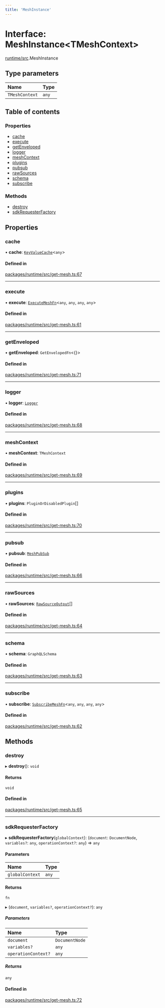 ```yaml
---
title: 'MeshInstance'
---
```


# Interface: MeshInstance<TMeshContext\>

[runtime/src](../modules/runtime_src).MeshInstance

## Type parameters

| Name | Type |
| :------ | :------ |
| `TMeshContext` | `any` |

## Table of contents

### Properties

- [cache](runtime_src.MeshInstance#cache)
- [execute](runtime_src.MeshInstance#execute)
- [getEnveloped](runtime_src.MeshInstance#getenveloped)
- [logger](runtime_src.MeshInstance#logger)
- [meshContext](runtime_src.MeshInstance#meshcontext)
- [plugins](runtime_src.MeshInstance#plugins)
- [pubsub](runtime_src.MeshInstance#pubsub)
- [rawSources](runtime_src.MeshInstance#rawsources)
- [schema](runtime_src.MeshInstance#schema)
- [subscribe](runtime_src.MeshInstance#subscribe)

### Methods

- [destroy](runtime_src.MeshInstance#destroy)
- [sdkRequesterFactory](runtime_src.MeshInstance#sdkrequesterfactory)

## Properties

### cache

• **cache**: [`KeyValueCache`](types_src.KeyValueCache)<`any`\>

#### Defined in

[packages/runtime/src/get-mesh.ts:67](https://github.com/Urigo/graphql-mesh/blob/master/packages/runtime/src/get-mesh.ts#L67)

___

### execute

• **execute**: [`ExecuteMeshFn`](../modules/runtime_src#executemeshfn)<`any`, `any`, `any`, `any`\>

#### Defined in

[packages/runtime/src/get-mesh.ts:61](https://github.com/Urigo/graphql-mesh/blob/master/packages/runtime/src/get-mesh.ts#L61)

___

### getEnveloped

• **getEnveloped**: `GetEnvelopedFn`<{}\>

#### Defined in

[packages/runtime/src/get-mesh.ts:71](https://github.com/Urigo/graphql-mesh/blob/master/packages/runtime/src/get-mesh.ts#L71)

___

### logger

• **logger**: [`Logger`](../modules/types_src#logger)

#### Defined in

[packages/runtime/src/get-mesh.ts:68](https://github.com/Urigo/graphql-mesh/blob/master/packages/runtime/src/get-mesh.ts#L68)

___

### meshContext

• **meshContext**: `TMeshContext`

#### Defined in

[packages/runtime/src/get-mesh.ts:69](https://github.com/Urigo/graphql-mesh/blob/master/packages/runtime/src/get-mesh.ts#L69)

___

### plugins

• **plugins**: `PluginOrDisabledPlugin`[]

#### Defined in

[packages/runtime/src/get-mesh.ts:70](https://github.com/Urigo/graphql-mesh/blob/master/packages/runtime/src/get-mesh.ts#L70)

___

### pubsub

• **pubsub**: [`MeshPubSub`](types_src.MeshPubSub)

#### Defined in

[packages/runtime/src/get-mesh.ts:66](https://github.com/Urigo/graphql-mesh/blob/master/packages/runtime/src/get-mesh.ts#L66)

___

### rawSources

• **rawSources**: [`RawSourceOutput`](../modules/types_src#rawsourceoutput)[]

#### Defined in

[packages/runtime/src/get-mesh.ts:64](https://github.com/Urigo/graphql-mesh/blob/master/packages/runtime/src/get-mesh.ts#L64)

___

### schema

• **schema**: `GraphQLSchema`

#### Defined in

[packages/runtime/src/get-mesh.ts:63](https://github.com/Urigo/graphql-mesh/blob/master/packages/runtime/src/get-mesh.ts#L63)

___

### subscribe

• **subscribe**: [`SubscribeMeshFn`](../modules/runtime_src#subscribemeshfn)<`any`, `any`, `any`, `any`\>

#### Defined in

[packages/runtime/src/get-mesh.ts:62](https://github.com/Urigo/graphql-mesh/blob/master/packages/runtime/src/get-mesh.ts#L62)

## Methods

### destroy

▸ **destroy**(): `void`

#### Returns

`void`

#### Defined in

[packages/runtime/src/get-mesh.ts:65](https://github.com/Urigo/graphql-mesh/blob/master/packages/runtime/src/get-mesh.ts#L65)

___

### sdkRequesterFactory

▸ **sdkRequesterFactory**(`globalContext`): (`document`: `DocumentNode`, `variables?`: `any`, `operationContext?`: `any`) => `any`

#### Parameters

| Name | Type |
| :------ | :------ |
| `globalContext` | `any` |

#### Returns

`fn`

▸ (`document`, `variables?`, `operationContext?`): `any`

##### Parameters

| Name | Type |
| :------ | :------ |
| `document` | `DocumentNode` |
| `variables?` | `any` |
| `operationContext?` | `any` |

##### Returns

`any`

#### Defined in

[packages/runtime/src/get-mesh.ts:72](https://github.com/Urigo/graphql-mesh/blob/master/packages/runtime/src/get-mesh.ts#L72)
